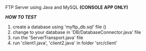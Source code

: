 FTP Server using Java and MySQL
**(CONSOLE APP ONLY)**

***HOW TO TEST***
1. create a database using 'myftp_db.sql' file ()
2. change to your database in 'DB/DatabaseConnector.java' file 
3. run the 'ServerTransport.java' file
4. run 'client1.java', 'client2.java' in folder 'src/client'

